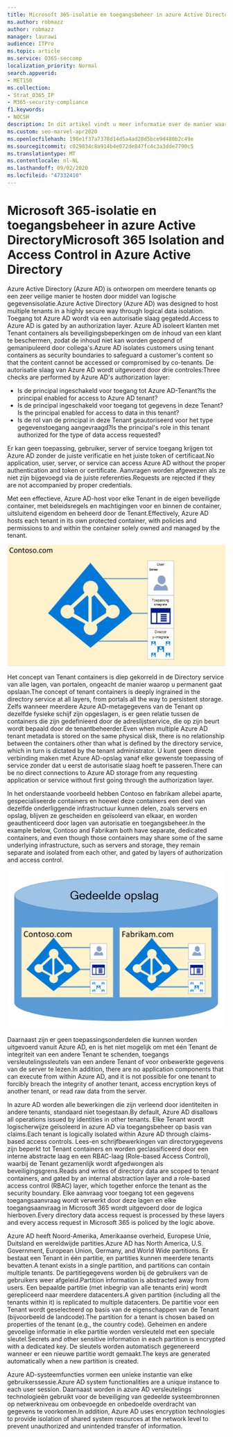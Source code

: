 ```yaml
---
title: Microsoft 365-isolatie en toegangsbeheer in azure Active Directory
ms.author: robmazz
author: robmazz
manager: laurawi
audience: ITPro
ms.topic: article
ms.service: O365-seccomp
localization_priority: Normal
search.appverid:
- MET150
ms.collection:
- Strat_O365_IP
- M365-security-compliance
f1.keywords:
- NOCSH
description: In dit artikel vindt u meer informatie over de manier waarop de gegevens worden geïsoleerd en van toegangsbeheer voor meerdere tenants geïsoleerd binnen Azure Active Directory.
ms.custom: seo-marvel-apr2020
ms.openlocfilehash: 198e1f37a7378d14d5a4ad28d5bce9d480b2c49e
ms.sourcegitcommit: c029834c8a914b4e072de847fc4c3a3dde7790c5
ms.translationtype: MT
ms.contentlocale: nl-NL
ms.lasthandoff: 09/02/2020
ms.locfileid: "47332410"
---
```

# <a name="microsoft-365-isolation-and-access-control-in-azure-active-directory"></a><span data-ttu-id="5fb87-103">Microsoft 365-isolatie en toegangsbeheer in azure Active Directory</span><span class="sxs-lookup"><span data-stu-id="5fb87-103">Microsoft 365 Isolation and Access Control in Azure Active Directory</span></span>

<span data-ttu-id="5fb87-104">Azure Active Directory (Azure AD) is ontworpen om meerdere tenants op een zeer veilige manier te hosten door middel van logische gegevensisolatie.</span><span class="sxs-lookup"><span data-stu-id="5fb87-104">Azure Active Directory (Azure AD) was designed to host multiple tenants in a highly secure way through logical data isolation.</span></span> <span data-ttu-id="5fb87-105">Toegang tot Azure AD wordt via een autorisatie slaag gegatedd.</span><span class="sxs-lookup"><span data-stu-id="5fb87-105">Access to Azure AD is gated by an authorization layer.</span></span> <span data-ttu-id="5fb87-106">Azure AD isoleert klanten met Tenant containers als beveiligingsbeperkingen om de inhoud van een klant te beschermen, zodat de inhoud niet kan worden geopend of gemanipuleerd door collega's.</span><span class="sxs-lookup"><span data-stu-id="5fb87-106">Azure AD isolates customers using tenant containers as security boundaries to safeguard a customer's content so that the content cannot be accessed or compromised by co-tenants.</span></span> <span data-ttu-id="5fb87-107">De autorisatie slaag van Azure AD wordt uitgevoerd door drie controles:</span><span class="sxs-lookup"><span data-stu-id="5fb87-107">Three checks are performed by Azure AD's authorization layer:</span></span>

- <span data-ttu-id="5fb87-108">Is de principal ingeschakeld voor toegang tot Azure AD-Tenant?</span><span class="sxs-lookup"><span data-stu-id="5fb87-108">Is the principal enabled for access to Azure AD tenant?</span></span>
- <span data-ttu-id="5fb87-109">Is de principal ingeschakeld voor toegang tot gegevens in deze Tenant?</span><span class="sxs-lookup"><span data-stu-id="5fb87-109">Is the principal enabled for access to data in this tenant?</span></span>
- <span data-ttu-id="5fb87-110">Is de rol van de principal in deze Tenant geautoriseerd voor het type gegevenstoegang aangevraagd?</span><span class="sxs-lookup"><span data-stu-id="5fb87-110">Is the principal's role in this tenant authorized for the type of data access requested?</span></span>

<span data-ttu-id="5fb87-111">Er kan geen toepassing, gebruiker, server of service toegang krijgen tot Azure AD zonder de juiste verificatie en het juiste token of certificaat.</span><span class="sxs-lookup"><span data-stu-id="5fb87-111">No application, user, server, or service can access Azure AD without the proper authentication and token or certificate.</span></span> <span data-ttu-id="5fb87-112">Aanvragen worden afgewezen als ze niet zijn bijgevoegd via de juiste referenties.</span><span class="sxs-lookup"><span data-stu-id="5fb87-112">Requests are rejected if they are not accompanied by proper credentials.</span></span>

<span data-ttu-id="5fb87-113">Met een effectieve, Azure AD-host voor elke Tenant in de eigen beveiligde container, met beleidsregels en machtigingen voor en binnen de container, uitsluitend eigendom en beheerd door de Tenant.</span><span class="sxs-lookup"><span data-stu-id="5fb87-113">Effectively, Azure AD hosts each tenant in its own protected container, with policies and permissions to and within the container solely owned and managed by the tenant.</span></span>
 
![Azure-container](../media/office-365-isolation-azure-container.png)

<span data-ttu-id="5fb87-115">Het concept van Tenant containers is diep gekorreld in de Directory service van alle lagen, van portalen, ongeacht de manier waarop u permanent gaat opslaan.</span><span class="sxs-lookup"><span data-stu-id="5fb87-115">The concept of tenant containers is deeply ingrained in the directory service at all layers, from portals all the way to persistent storage.</span></span> <span data-ttu-id="5fb87-116">Zelfs wanneer meerdere Azure AD-metagegevens van de Tenant op dezelfde fysieke schijf zijn opgeslagen, is er geen relatie tussen de containers die zijn gedefinieerd door de adreslijstservice, die op zijn beurt wordt bepaald door de tenantbeheerder.</span><span class="sxs-lookup"><span data-stu-id="5fb87-116">Even when multiple Azure AD tenant metadata is stored on the same physical disk, there is no relationship between the containers other than what is defined by the directory service, which in turn is dictated by the tenant administrator.</span></span> <span data-ttu-id="5fb87-117">U kunt geen directe verbinding maken met Azure AD-opslag vanaf elke gewenste toepassing of service zonder dat u eerst de autorisatie slaag hoeft te passeren.</span><span class="sxs-lookup"><span data-stu-id="5fb87-117">There can be no direct connections to Azure AD storage from any requesting application or service without first going through the authorization layer.</span></span>

<span data-ttu-id="5fb87-118">In het onderstaande voorbeeld hebben Contoso en fabrikam allebei aparte, gespecialiseerde containers en hoewel deze containers een deel van dezelfde onderliggende infrastructuur kunnen delen, zoals servers en opslag, blijven ze gescheiden en geïsoleerd van elkaar, en worden geauthenticeerd door lagen van autorisatie en toegangsbeheer.</span><span class="sxs-lookup"><span data-stu-id="5fb87-118">In the example below, Contoso and Fabrikam both have separate, dedicated containers, and even though those containers may share some of the same underlying infrastructure, such as servers and storage, they remain separate and isolated from each other, and gated by layers of authorization and access control.</span></span>
 
![Azure-speciale containers](../media/office-365-isolation-azure-dedicated-containers.png)

<span data-ttu-id="5fb87-120">Daarnaast zijn er geen toepassingsonderdelen die kunnen worden uitgevoerd vanuit Azure AD, en is het niet mogelijk om met één Tenant de integriteit van een andere Tenant te schenden, toegangs versleutelingssleutels van een andere Tenant of voor onbewerkte gegevens van de server te lezen.</span><span class="sxs-lookup"><span data-stu-id="5fb87-120">In addition, there are no application components that can execute from within Azure AD, and it is not possible for one tenant to forcibly breach the integrity of another tenant, access encryption keys of another tenant, or read raw data from the server.</span></span>

<span data-ttu-id="5fb87-121">In azure AD worden alle bewerkingen die zijn verleend door identiteiten in andere tenants, standaard niet toegestaan.</span><span class="sxs-lookup"><span data-stu-id="5fb87-121">By default, Azure AD disallows all operations issued by identities in other tenants.</span></span> <span data-ttu-id="5fb87-122">Elke Tenant wordt logischerwijze geïsoleerd in azure AD via toegangsbeheer op basis van claims.</span><span class="sxs-lookup"><span data-stu-id="5fb87-122">Each tenant is logically isolated within Azure AD through claims-based access controls.</span></span> <span data-ttu-id="5fb87-123">Lees-en schrijfbewerkingen van directorygegevens zijn beperkt tot Tenant containers en worden geclassificeerd door een interne abstracte laag en een RBAC-laag (Role-based Access Control), waarbij de Tenant gezamenlijk wordt afgedwongen als beveiligingsgrens.</span><span class="sxs-lookup"><span data-stu-id="5fb87-123">Reads and writes of directory data are scoped to tenant containers, and gated by an internal abstraction layer and a role-based access control (RBAC) layer, which together enforce the tenant as the security boundary.</span></span> <span data-ttu-id="5fb87-124">Elke aanvraag voor toegang tot een gegevens toegangsaanvraag wordt verwerkt door deze lagen en elke toegangsaanvraag in Microsoft 365 wordt uitgevoerd door de logica hierboven.</span><span class="sxs-lookup"><span data-stu-id="5fb87-124">Every directory data access request is processed by these layers and every access request in Microsoft 365 is policed by the logic above.</span></span>

<span data-ttu-id="5fb87-125">Azure AD heeft Noord-Amerika, Amerikaanse overheid, Europese Unie, Duitsland en wereldwijde partities.</span><span class="sxs-lookup"><span data-stu-id="5fb87-125">Azure AD has North America, U.S. Government, European Union, Germany, and World Wide partitions.</span></span> <span data-ttu-id="5fb87-126">Er bestaat een Tenant in één partitie, en partities kunnen meerdere tenants bevatten.</span><span class="sxs-lookup"><span data-stu-id="5fb87-126">A tenant exists in a single partition, and partitions can contain multiple tenants.</span></span> <span data-ttu-id="5fb87-127">De partitiegegevens worden bij de gebruikers van de gebruikers weer afgeleid.</span><span class="sxs-lookup"><span data-stu-id="5fb87-127">Partition information is abstracted away from users.</span></span> <span data-ttu-id="5fb87-128">Een bepaalde partitie (met inbegrip van alle tenants erin) wordt gerepliceerd naar meerdere datacenters.</span><span class="sxs-lookup"><span data-stu-id="5fb87-128">A given partition (including all the tenants within it) is replicated to multiple datacenters.</span></span> <span data-ttu-id="5fb87-129">De partitie voor een Tenant wordt geselecteerd op basis van de eigenschappen van de Tenant (bijvoorbeeld de landcode).</span><span class="sxs-lookup"><span data-stu-id="5fb87-129">The partition for a tenant is chosen based on properties of the tenant (e.g., the country code).</span></span> <span data-ttu-id="5fb87-130">Geheimen en andere gevoelige informatie in elke partitie worden versleuteld met een speciale sleutel.</span><span class="sxs-lookup"><span data-stu-id="5fb87-130">Secrets and other sensitive information in each partition is encrypted with a dedicated key.</span></span> <span data-ttu-id="5fb87-131">De sleutels worden automatisch gegenereerd wanneer er een nieuwe partitie wordt gemaakt.</span><span class="sxs-lookup"><span data-stu-id="5fb87-131">The keys are generated automatically when a new partition is created.</span></span>

<span data-ttu-id="5fb87-132">Azure AD-systeemfuncties vormen een unieke instantie van elke gebruikerssessie.</span><span class="sxs-lookup"><span data-stu-id="5fb87-132">Azure AD system functionalities are a unique instance to each user session.</span></span> <span data-ttu-id="5fb87-133">Daarnaast worden in azure AD versleutelings technologieën gebruikt voor de beveiliging van gedeelde systeembronnen op netwerkniveau om onbevoegde en onbedoelde overdracht van gegevens te voorkomen.</span><span class="sxs-lookup"><span data-stu-id="5fb87-133">In addition, Azure AD uses encryption technologies to provide isolation of shared system resources at the network level to prevent unauthorized and unintended transfer of information.</span></span>

